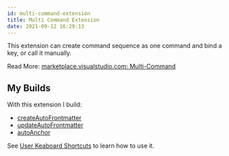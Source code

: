 ```yaml
---
id: multi-command-extension
title: Multi Command Extension
date: 2021-09-12 16:29:13
---
```


This extension can create command sequence as one command and bind a key, or call it manually.

Read More: <a href='https://marketplace.visualstudio.com/items?itemName=ryuta46.multi-command' class='external'>marketplace.visualstudio.com: Multi-Command</a>

## My Builds

With this extension I build:

- [createAutoFrontmatter](../macros/1-auto-frontmatter)
- [updateAutoFrontmatter](../macros/2-auto-frontmatter)
- [autoAnchor](../macros/auto-anchor)

See [User Keaboard Shortcuts](../all-vscode-keyboard-shortcuts) to learn how to use it.
